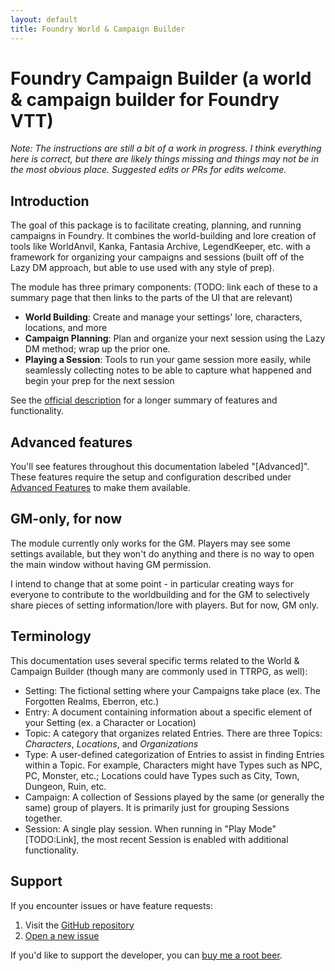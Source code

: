 ```yaml
---
layout: default
title: Foundry World & Campaign Builder
---
```

# Foundry Campaign Builder (a world & campaign builder for Foundry VTT)

*Note: The instructions are still a bit of a work in progress.  I think everything here is correct, but there are likely things missing and things may not be in the most obvious place.  Suggested edits or PRs for edits welcome.*

## Introduction
The goal of this package is to facilitate creating, planning, and running campaigns in Foundry.  It combines the world-building and lore creation of tools like WorldAnvil, Kanka, Fantasia Archive, LegendKeeper, etc. with a framework for organizing your campaigns and sessions (built off of the Lazy DM approach, but able to use used with any style of prep).

The module has three primary components: (TODO: link each of these to a summary page that then links to the parts of the UI that are relevant)
- **World Building**: Create and manage your settings' lore, characters, locations, and more
- **Campaign Planning**: Plan and organize your next session using the Lazy DM method; wrap up the prior one.
- **Playing a Session**: Tools to run your game session more easily, while seamlessly collecting notes to be able to capture what happened and begin your prep for the next session

See the [official description](https://github.com/dovrosenberg/fvtt-campaign-builder) for a longer summary of features and functionality.

## Advanced features
You'll see features throughout this documentation labeled "[Advanced]".  These features require the setup and configuration described under [Advanced Features](advanced-features.html) to make them available.

## GM-only, for now
The module currently only works for the GM.  Players may see some settings available, but they won't do anything and there is no way to open the main window without having GM permission.

I intend to change that at some point - in particular creating ways for everyone to contribute to the worldbuilding and for the GM to selectively share pieces of setting information/lore with players.  But for now, GM only.

## Terminology
This documentation uses several specific terms related to the World & Campaign Builder (though many are commonly used in TTRPG, as well):

- Setting: The fictional setting where your Campaigns take place (ex. The Forgotten Realms, Eberron, etc.)
- Entry: A document containing information about a specific element of your Setting (ex. a Character or Location)
- Topic: A category that organizes related Entries. There are three Topics: *Characters*, *Locations*, and *Organizations*
- Type: A user-defined categorization of Entries to assist in finding Entries within a Topic. For example, Characters might have Types such as NPC, PC, Monster, etc.; Locations could have Types such as City, Town, Dungeon, Ruin, etc.
- Campaign: A collection of Sessions played by the same (or generally the same) group of players.  It is primarily just for grouping Sessions together.
- Session: A single play session.  When running in "Play Mode" [TODO:Link], the most recent Session is enabled with additional functionality.

## Support

If you encounter issues or have feature requests:
1. Visit the [GitHub repository](https://github.com/dovrosenberg/fvtt-campaign-builder/issues)
2. [Open a new issue](https://github.com/dovrosenberg/fvtt-campaign-builder/issues/new/choose)

If you'd like to support the developer, you can [buy me a root beer](https://ko-fi.com/phloro).